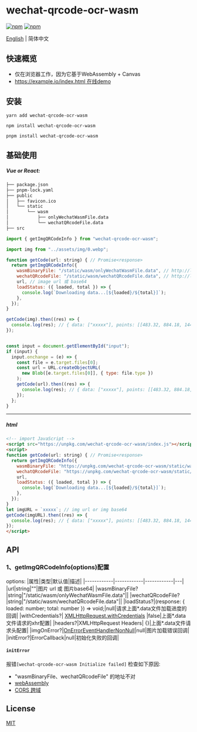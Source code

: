 # wechat-qrcode-ocr-wasm

[![npm](https://img.shields.io/npm/v/wechat-qrcode-ocr-wasm.svg?style=flat-square)](https://www.npmjs.com/package/wechat-qrcode-ocr-wasm) [![npm](https://img.shields.io/npm/l/wechat-qrcode-ocr-wasm.svg?style=flat-square)](https://github.com/SuzumiyaHaku/wechat-qrcode-ocr-wasm/blob/main/LICENSE)

[English](https://github.com/SuzumiyaHaku/wechat-qrcode-ocr-wasm) | 简体中文

## 快速概览
- 仅在浏览器工作，因为它基于WebAssembly + Canvas
- [https://example.io/index.html 在线demo](https://suzumiyahaku.github.io/wechat-qrcode-ocr-wasm/example/index.html)


## 安装
```yarn
yarn add wechat-qrcode-ocr-wasm
```
```npm
npm install wechat-qrcode-ocr-wasm
```
```pnpm
pnpm install wechat-qrcode-ocr-wasm
```

## 基础使用

##### Vue or React:
```txt
├── package.json
├── pnpm-lock.yaml
├── public
│   ├── favicon.ico
│   └── static
│       └── wasm
│           ├── onlyWechatWasmFile.data
│           └── wechatQRcodeFile.data
├── src
```
```js
import { getImgQRCodeInfo } from "wechat-qrcode-ocr-wasm";

import img from "../assets/img/0.webp";

function getCode(url: string) { // Promise<response>
  return getImgQRCodeInfo({
    wasmBinaryFile: "/static/wasm/onlyWechatWasmFile.data", // http://localhost:8080/static/wasm/onlyWechatWasmFile.data
    wechatQRcodeFile: "/static/wasm/wechatQRcodeFile.data", // http://localhost:8080/static/wasm/wechatQRcodeFile.data
    url, // image url 或 base64
    loadStatus: ({ loaded, total }) => {
      console.log(`Downloading data...[${loaded}/${total}]`);
    },
  });
}

getCode(img).then((res) => {
  console.log(res); // { data: ["xxxxx"], points: [[483.32, 884.18, 1444.00, 884.18, 1444.00, 1790.69, 483.32, 1790.69]] }
});


const input = document.getElementById("input");
if (input) {
  input.onchange = (e) => {
    const file = e.target.files[0];
    const url = URL.createObjectURL(
      new Blob([e.target.files[0]], { type: file.type })
    );
    getCode(url).then((res) => {
      console.log(res); // { data: ["xxxxx"], points: [[483.32, 884.18, 1444.00, 884.18, 1444.00, 1790.69, 483.32, 1790.69]] }
    });
  };
}
```
---
##### html
```html
<!-- import JavaScript -->
<script src="https://unpkg.com/wechat-qrcode-ocr-wasm/index.js"></script>
<script>
function getCode(url: string) { // Promise<response>
  return getImgQRCodeInfo({
    wasmBinaryFile: "https://unpkg.com/wechat-qrcode-ocr-wasm/static/wasm/onlyWechatWasmFile.data",
    wechatQRcodeFile: "https://unpkg.com/wechat-qrcode-ocr-wasm/static/wasm/wechatQRcodeFile.data",
    url,
    loadStatus: ({ loaded, total }) => {
      console.log(`Downloading data...[${loaded}/${total}]`);
    },
  });
}
let imgURL = `xxxxx`; // img url or img base64
getCode(imgURL).then((res) => {
  console.log(res); // { data: ["xxxxx"], points: [[483.32, 884.18, 1444.00, 884.18, 1444.00, 1790.69, 483.32, 1790.69]] }
});
</script>
```
## API
### 1、getImgQRCodeInfo(options)配置

options:
|属性|类型|默认值|描述|
|------------|------------|------------|---|
|url|string|""|图片 url 或 图片base64|
|wasmBinaryFile?|string|"/static/wasm/onlyWechatWasmFile.data"||
|wechatQRcodeFile?|string|"/static/wasm/wechatQRcodeFile.data"||
|loadStatus?|(response: { loaded: number; total: number }) => void;|null|请求上面*.data文件加载进度的回调|
|withCredentials?| [XMLHttpRequest.withCredentials](https://developer.mozilla.org/en-US/docs/Web/API/XMLHttpRequest/withCredentials) |false|上面*.data文件请求的xhr配置|
|headers?|XMLHttpRequest Headers| {}|上面*.data文件请求头配置|
|imgOnError?|[OnErrorEventHandlerNonNull](https://developer.mozilla.org/en-US/docs/Web/API/HTMLImageElement#errors)|null|图片加载错误回调|
|initError?|ErrorCallback|null|初始化失败的回调|

#### `initError`
报错`[wechat-qrcode-ocr-wasm Initialize failed]` 检查如下原因:
- "wasmBinaryFile、wechatQRcodeFile" 的地址不对
- [webAssembly](https://developer.mozilla.org/en-US/docs/WebAssembly)
- [CORS 跨域](https://developer.mozilla.org/en-US/docs/Web/HTTP/CORS)


## License
[MIT](https://github.com/soldair/node-qrcode/blob/master/license)
